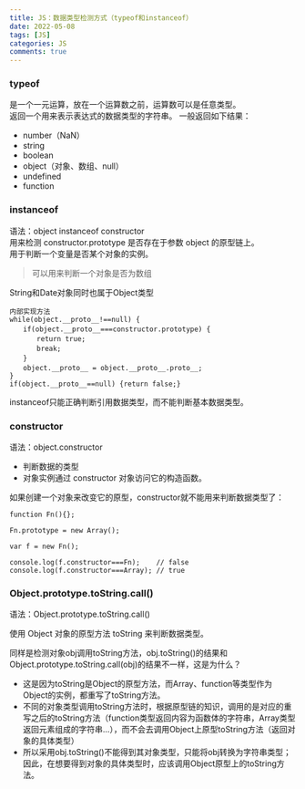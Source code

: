 ```yaml
---
title: JS：数据类型检测方式（typeof和instanceof）
date: 2022-05-08
tags: [JS]
categories: JS
comments: true
---
```


### typeof
是一个一元运算，放在一个运算数之前，运算数可以是任意类型。    
返回一个用来表示表达式的数据类型的字符串。 
一般返回如下结果：
- number（NaN）
- string
- boolean
- object（对象、数组、null）
- undefined
- function

### instanceof
语法：object instanceof constructor    
用来检测 constructor.prototype 是否存在于参数 object 的原型链上。    
用于判断一个变量是否某个对象的实例。
> 可以用来判断一个对象是否为数组

String和Date对象同时也属于Object类型


```
内部实现方法
while(object.__proto__!==null) {
　　if(object.__proto__===constructor.prototype) {
　　　　return true;
　　　　break;
　　}
　　object.__proto__ = object.__proto__.proto__;
}
if(object.__proto__==null) {return false;}
```
instanceof只能正确判断引用数据类型，而不能判断基本数据类型。

### constructor
语法：object.constructor

- 判断数据的类型
- 对象实例通过 constructor 对象访问它的构造函数。

如果创建一个对象来改变它的原型，constructor就不能用来判断数据类型了：
```
function Fn(){};
 
Fn.prototype = new Array();
 
var f = new Fn();
 
console.log(f.constructor===Fn);    // false
console.log(f.constructor===Array); // true
```


### Object.prototype.toString.call()

语法：Object.prototype.toString.call() 

使用 Object 对象的原型方法 toString 来判断数据类型。

同样是检测对象obj调用toString方法，obj.toString()的结果和Object.prototype.toString.call(obj)的结果不一样，这是为什么？

- 这是因为toString是Object的原型方法，而Array、function等类型作为Object的实例，都重写了toString方法。
- 不同的对象类型调用toString方法时，根据原型链的知识，调用的是对应的重写之后的toString方法（function类型返回内容为函数体的字符串，Array类型返回元素组成的字符串…），而不会去调用Object上原型toString方法（返回对象的具体类型）
- 所以采用obj.toString()不能得到其对象类型，只能将obj转换为字符串类型；因此，在想要得到对象的具体类型时，应该调用Object原型上的toString方法。